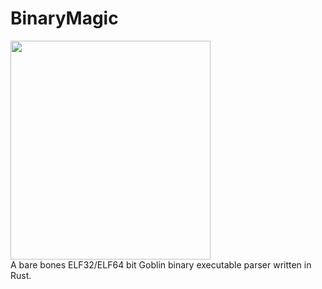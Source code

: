 # BinaryMagic
<img src="https://github.com/PlatinumVoyager/BinaryMagic/assets/116006542/3fbfead0-5b42-4c41-94fb-ec2bb8bda1f8" height=350 width=320/>


<br/>
A bare bones ELF32/ELF64 bit Goblin binary executable parser written in Rust.
